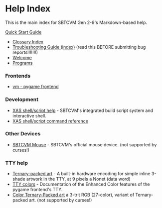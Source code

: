 # Help Index
This is the main index for SBTCVM Gen 2-9's Markdown-based help.

[Quick Start Guide](../../guide.md)

- [Glossary Index](glossary/glossary.md)
- [Troubleshooting Guide (index)](troubleshoot/troubleshoot.md) (read this BEFORE submitting bug reports!!!!!!!)
- [Welcome](welcome.md)
- [Programs](programs.md)

### Frontends

- [vm - pygame frontend](vm_pygame.md)

### Development

- [XAS shell/script help](xas.md) - SBTCVM's integrated build script system and interactive shell.
- [XAS shell/script command reference](xas_com.md)

### Other Devices
- [SBTCVM Mouse](mouse.md) - SBTCVM's official mouse device. (not supported by curses!)

### TTY help

- [Ternary-packed art](tpa.md) - A built-in hardware encoding for simple inline 3-shade artwork in the TTY, at 9 pixels a Nonet (data word)
- [TTY colors](tty_colors.md) - Documentation of the Enhanced Color features of the pygame frontend's TTY.
- [Color Ternary-Packed art](ctpa.md) a 3-trit RGB (27-color), variant of Ternary-packed art. (not supported by curses!)